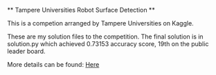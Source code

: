 ** Tampere Universities Robot Surface Detection **

This is a competion arranged by Tampere Universities on Kaggle.

These are my solution files to the competition. The final solution is in solution.py which achieved 0.73153 accuracy score, 19th on the public leader board.

More details can be found: [Here](https://www.kaggle.com/c/robotsurface)


